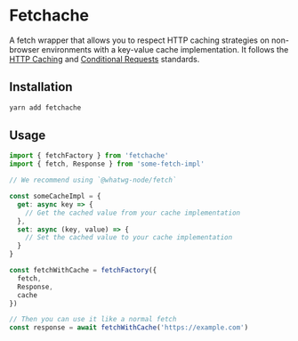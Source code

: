 # Fetchache

A fetch wrapper that allows you to respect HTTP caching strategies on non-browser environments with
a key-value cache implementation. It follows the [HTTP Caching](https://tools.ietf.org/html/rfc7234)
and [Conditional Requests](https://tools.ietf.org/html/rfc7232) standards.

## Installation

```bash
yarn add fetchache
```

## Usage

```ts
import { fetchFactory } from 'fetchache'
import { fetch, Response } from 'some-fetch-impl'

// We recommend using `@whatwg-node/fetch`

const someCacheImpl = {
  get: async key => {
    // Get the cached value from your cache implementation
  },
  set: async (key, value) => {
    // Set the cached value to your cache implementation
  }
}

const fetchWithCache = fetchFactory({
  fetch,
  Response,
  cache
})

// Then you can use it like a normal fetch
const response = await fetchWithCache('https://example.com')
```
